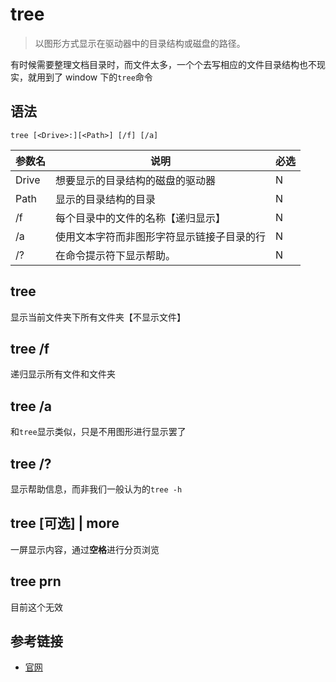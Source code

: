 # tree

> 以图形方式显示在驱动器中的目录结构或磁盘的路径。

有时候需要整理文档目录时，而文件太多，一个个去写相应的文件目录结构也不现实，就用到了 window 下的`tree`命令

## 语法

```
tree [<Drive>:][<Path>] [/f] [/a]
```

| 参数名 | 说明                                       | 必选 |
| ------ | ------------------------------------------ | ---- |
| Drive  | 想要显示的目录结构的磁盘的驱动器           | N    |
| Path   | 显示的目录结构的目录                       | N    |
| /f     | 每个目录中的文件的名称【递归显示】         | N    |
| /a     | 使用文本字符而非图形字符显示链接子目录的行 | N    |
| /?     | 在命令提示符下显示帮助。                   | N    |

## tree

显示当前文件夹下所有文件夹【不显示文件】

## tree /f

递归显示所有文件和文件夹

## tree /a

和`tree`显示类似，只是不用图形进行显示罢了

## tree /?

显示帮助信息，而非我们一般认为的`tree -h`

## tree [可选] | more

一屏显示内容，通过**空格**进行分页浏览

## tree prn

目前这个无效

## 参考链接

- [官网](https://docs.microsoft.com/zh-cn/windows-server/administration/windows-commands/tree#BKMK_examples)
